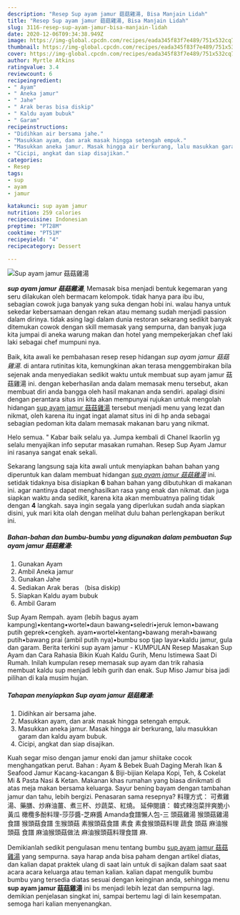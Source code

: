 ```yaml
---
description: "Resep Sup ayam jamur 菇菇雞湯, Bisa Manjain Lidah"
title: "Resep Sup ayam jamur 菇菇雞湯, Bisa Manjain Lidah"
slug: 3116-resep-sup-ayam-jamur-bisa-manjain-lidah
date: 2020-12-06T09:34:38.949Z
image: https://img-global.cpcdn.com/recipes/eada345f83f7e489/751x532cq70/sup-ayam-jamur-菇菇雞湯-foto-resep-utama.jpg
thumbnail: https://img-global.cpcdn.com/recipes/eada345f83f7e489/751x532cq70/sup-ayam-jamur-菇菇雞湯-foto-resep-utama.jpg
cover: https://img-global.cpcdn.com/recipes/eada345f83f7e489/751x532cq70/sup-ayam-jamur-菇菇雞湯-foto-resep-utama.jpg
author: Myrtle Atkins
ratingvalue: 3.4
reviewcount: 6
recipeingredient:
- " Ayam"
- " Aneka jamur"
- " Jahe"
- " Arak beras bisa diskip"
- " Kaldu ayam bubuk"
- " Garam"
recipeinstructions:
- "Didihkan air bersama jahe."
- "Masukkan ayam, dan arak masak hingga setengah empuk."
- "Masukkan aneka jamur. Masak hingga air berkurang, lalu masukkan garam dan kaldu ayam bubuk."
- "Cicipi, angkat dan siap disajikan."
categories:
- Resep
tags:
- sup
- ayam
- jamur

katakunci: sup ayam jamur 
nutrition: 259 calories
recipecuisine: Indonesian
preptime: "PT28M"
cooktime: "PT51M"
recipeyield: "4"
recipecategory: Dessert

---
```



![Sup ayam jamur 菇菇雞湯](https://img-global.cpcdn.com/recipes/eada345f83f7e489/751x532cq70/sup-ayam-jamur-菇菇雞湯-foto-resep-utama.jpg)

<b><i>sup ayam jamur 菇菇雞湯</i></b>, Memasak bisa menjadi bentuk kegemaran yang seru dilakukan oleh bermacam kelompok. tidak hanya para ibu ibu, sebagian cowok juga banyak yang suka dengan hobi ini. walau hanya untuk sekedar kebersamaan dengan rekan atau memang sudah menjadi passion dalam dirinya. tidak asing lagi dalam dunia restoran sekarang sedikit banyak ditemukan cowok dengan skill memasak yang sempurna, dan banyak juga kita jumpai di aneka warung makan dan hotel yang mempekerjakan chef laki laki sebagai chef mumpuni nya.

Baik, kita awali ke pembahasan resep resep hidangan <i>sup ayam jamur 菇菇雞湯</i>. di antara rutinitas kita, kemungkinan akan terasa menggembirakan bila sejenak anda menyediakan sedikit waktu untuk membuat sup ayam jamur 菇菇雞湯 ini. dengan keberhasilan anda dalam memasak menu tersebut, akan membuat diri anda bangga oleh hasil makanan anda sendiri. apalagi disini dengan perantara situs ini kita akan mempunyai rujukan untuk mengolah hidangan <u>sup ayam jamur 菇菇雞湯</u> tersebut menjadi menu yang lezat dan nikmat, oleh karena itu ingat ingat alamat situs ini di hp anda sebagai sebagian pedoman kita dalam memasak makanan baru yang nikmat.

Helo semua. &#34; Kabar baik selalu ya. Jumpa kembali di Chanel Ikaorlin yg selalu menyajikan info seputar masakan rumahan. Resep Sup Ayam Jamur ini rasanya sangat enak sekali.


Sekarang langsung saja kita awali untuk menyiapkan bahan bahan yang diperuntuk kan dalam membuat hidangan <u><i>sup ayam jamur 菇菇雞湯</i></u> ini. setidak tidaknya bisa disiapkan <b>6</b> bahan bahan yang dibutuhkan di makanan ini. agar nantinya dapat menghasilkan rasa yang enak dan nikmat. dan juga siapkan waktu anda sedikit, karena kita akan membuatnya paling tidak dengan <b>4</b> langkah. saya ingin segala yang diperlukan sudah anda siapkan disini, yuk mari kita olah dengan melihat dulu bahan perlengkapan berikut ini.

<!--inarticleads1-->

##### Bahan-bahan dan bumbu-bumbu yang digunakan dalam pembuatan Sup ayam jamur 菇菇雞湯:

1. Gunakan  Ayam
1. Ambil  Aneka jamur
1. Gunakan  Jahe
1. Sediakan  Arak beras （bisa diskip)
1. Siapkan  Kaldu ayam bubuk
1. Ambil  Garam


Sup Ayam Rempah. ayam (lebih bagus ayam kampung)•kentang•wortel•daun bawang•seledri•jeruk lemon•bawang putih geprek•cengkeh. ayam•wortel•kentang•bawang merah•bawang putih•bawang prai (ambil putih nya)•bumbu sop tjap layar•kaldu jamur, gula dan garam. Berita terkini sup ayam jamur - KUMPULAN Resep Masakan Sup Ayam dan Cara Rahasia Bikin Kuah Kaldu Gurih, Menu Istimewa Saat Di Rumah. Inilah kumpulan resep memasak sup ayam dan trik rahasia membuat kaldu sup menjadi lebih gurih dan enak. Sup Miso Jamur bisa jadi pilihan di kala musim hujan. 

<!--inarticleads2-->

##### Tahapan menyiapkan Sup ayam jamur 菇菇雞湯:

1. Didihkan air bersama jahe.
1. Masukkan ayam, dan arak masak hingga setengah empuk.
1. Masukkan aneka jamur. Masak hingga air berkurang, lalu masukkan garam dan kaldu ayam bubuk.
1. Cicipi, angkat dan siap disajikan.


Kuah segar miso dengan jamur enoki dan jamur shiitake cocok menghangatkan perut. Bahan : Ayam &amp; Bebek Buah Daging Merah Ikan &amp; Seafood Jamur Kacang-kacangan &amp; Biji-bijian Kelapa Kopi, Teh, &amp; Cokelat Mi &amp; Pasta Nasi &amp; Ketan. Makanan khas rumahan yang biasa dinikmati di atas meja makan bersama keluarga. Sayur bening bayam dengan tambahan jamur dan tahu, lebih bergizi. Penasaran sama resepnya? 料理方式： 可煮雞湯、藥膳、炒麻油薑、煮三杯、炒蔬菜、紅燒。 延伸閱讀： 韓式辣泡菜拌爽脆小黃瓜 橄欖多酚料理-莎莎醬-芝麻醬 Amanda食譜懶人包-三 頭菇雞湯 猴頭菇雞湯食譜 猴頭菇食譜 生猴頭菇 素猴頭菇食譜 素食 素食猴頭菇料理 蔬食 頭菇 麻油猴頭菇 食譜 麻油猴頭菇做法 麻油猴頭菇料理食譜 麻. 

Demikianlah sedikit pengulasan menu tentang bumbu <u>sup ayam jamur 菇菇雞湯</u> yang sempurna. saya harap anda bisa paham dengan artikel diatas, dan kalian dapat praktek ulang di saat lain untuk di sajikan dalam saat saat acara acara keluarga atau teman kalian. kalian dapat mengulik bumbu bumbu yang tersedia diatas sesuai dengan keinginan anda, sehingga menu <b>sup ayam jamur 菇菇雞湯</b> ini bs menjadi lebih lezat dan sempurna lagi. demikian penjelasan singkat ini, sampai bertemu lagi di lain kesempatan. semoga hari kalian menyenangkan.
